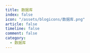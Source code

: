 ```yaml
---
title: 数据库
index: false
icon: "/assets/blogicons/数据库.png"
article: false
timeline: false
comment: false
category:
  - 数据库
---
```


<div class="catalog-display-container">
  <Catalog hideHeading />
</div>